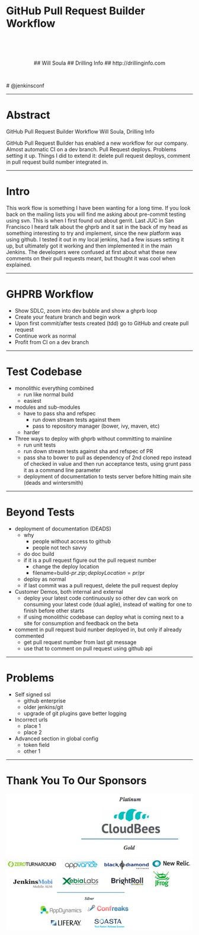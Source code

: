 # GitHub Pull Request Builder Workflow
<pre>



</pre>
<center>
## Will Soula
## Drilling Info
## http://drillinginfo.com
</center>
<pre>


</pre>
# @jenkinsconf

---

# Abstract

GitHub Pull Request Builder Workflow
Will Soula, Drilling Info

GitHub Pull Request Builder has enabled a new workflow for our company. Almost automatic CI on a dev branch. Pull Request deploys. Problems setting it up. Things I did to extend it: delete pull request deploys, comment in pull request build number integrated in.

---

# Intro

This work flow is something I have been wanting for a long time.  If you look back on the mailing lists you will find me asking about pre-commit testing using svn.  This is when I first found out about gerrit.  Last JUC in San Francisco I heard talk about the ghprb and it sat in the back of my head as something interesting to try and implement, since the new platform was using github.  I tested it out in my local jenkins, had a few issues setting it up, but ultimately got it working and then implemented it in the main Jenkins.  The developers were confused at first about what these new comments on their pull requests meant, but thought it was cool when explained.

---

# GHPRB Workflow

- Show SDLC, zoom into dev bubble and show a ghprb loop
- Create your feature branch and begin work
- Upon first commit/after tests created (tdd) go to GitHub and create pull request
- Continue work as normal
- Profit from CI on a dev branch

---

# Test Codebase

- monolithic everything combined
    - run like normal build
    - easiest
- modules and sub-modules
    - have to pass sha and refspec
        - run down stream tests against them
        - pass to repository manager (bower, ivy, maven, etc)
    - harder
- Three ways to deploy with ghprb without committing to mainline
  - run unit tests
  - run down stream tests against sha and refspec of PR
  - pass sha to bower to pull as dependency of 2nd cloned repo instead of checked in value and then run acceptance tests, using grunt pass it as a command line parameter
  - deployment of documentation to tests server before hitting main site (deads and wintersmith)

---

# Beyond Tests

- deployment of documentation (DEADS)
    - why
        - people without access to github
        - people not tech savvy
    - do doc build
    - if it is a pull request figure out the pull request number
        - change the deploy location
        - filename=build-$pr.zip;deployLocation=pr/$pr
    - deploy as normal
    - if last commit was a pull request, delete the pull request deploy
- Customer Demos, both internal and external
    - deploy your latest code continuously so other dev can work on consuming your latest code (dual agile), instead of waiting for one to finish before other starts
    - if using monolithic codebase can deploy what is coming next to a site for consumption and feedback on the beta
- comment in pull request buid nunber deployed in, but only if already commented
    - get pull request number from last git message
    - use that to comment on pull request using github api

---

# Problems

- Self signed ssl
    - github enterprise
    - older jenkins/git
    - upgrade of git plugins gave better logging
- Incorrect urls
    - place 1
    - place 2
- Advanced section in global config
    - token field
    - other 1

---

# Thank You To Our Sponsors
![top](end-image-top.jpg)![bottom](end-image-bottom.jpg)
